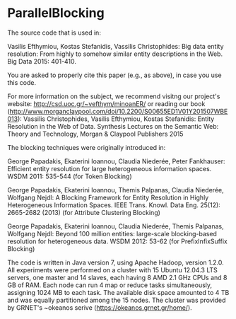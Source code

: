 # ParallelBlocking

The source code that is used in:

Vasilis Efthymiou, Kostas Stefanidis, Vassilis Christophides: Big data entity resolution: From highly to somehow similar entity descriptions in the Web. Big Data 2015: 401-410.

You are asked to properly cite this paper (e.g., as above), in case you use this code.

For more information on the subject, we recommend visitng our project's website: http://csd.uoc.gr/~vefthym/minoanER/
or reading our book (http://www.morganclaypool.com/doi/10.2200/S00655ED1V01Y201507WBE013):
Vassilis Christophides, Vasilis Efthymiou, Kostas Stefanidis:
Entity Resolution in the Web of Data. Synthesis Lectures on the Semantic Web: Theory and Technology, Morgan & Claypool Publishers 2015

The blocking techniques were originally introduced in:

George Papadakis, Ekaterini Ioannou, Claudia Niederée, Peter Fankhauser:
Efficient entity resolution for large heterogeneous information spaces. WSDM 2011: 535-544
(for Token Blocking)

George Papadakis, Ekaterini Ioannou, Themis Palpanas, Claudia Niederée, Wolfgang Nejdl:
A Blocking Framework for Entity Resolution in Highly Heterogeneous Information Spaces. IEEE Trans. Knowl. Data Eng. 25(12): 2665-2682 (2013)
(for Attribute Clustering Blocking)

George Papadakis, Ekaterini Ioannou, Claudia Niederée, Themis Palpanas, Wolfgang Nejdl:
Beyond 100 million entities: large-scale blocking-based resolution for heterogeneous data. WSDM 2012: 53-62
(for PrefixInfixSuffix Blocking)


The code is written in Java version 7, using Apache Hadoop, version 1.2.0. All experiments were performed on a cluster with 15 Ubuntu 12.04.3 LTS servers, one master and 14 slaves, each having 8 AMD 2.1 GHz CPUs and 8 GB of RAM. Each node can run 4 map or reduce tasks simultaneously, assigning 1024 MB to each task. The available disk space amounted to 4 TB and was equally partitioned among the 15 nodes. The cluster was provided by GRNET's ~okeanos serive (https://okeanos.grnet.gr/home/).
